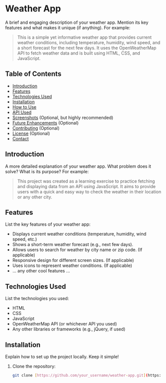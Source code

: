 # Weather App

A brief and engaging description of your weather app.  Mention its key features and what makes it unique (if anything).  For example:

> This is a simple yet informative weather app that provides current weather conditions, including temperature, humidity, wind speed, and a short forecast for the next few days. It uses the OpenWeatherMap API to fetch weather data and is built using HTML, CSS, and JavaScript.

## Table of Contents

* [Introduction](#introduction)
* [Features](#features)
* [Technologies Used](#technologies-used)
* [Installation](#installation)
* [How to Use](#how-to-use)
* [API Used](#api-used)
* [Screenshots](#screenshots) (Optional, but highly recommended)
* [Future Enhancements](#future-enhancements) (Optional)
* [Contributing](#contributing) (Optional)
* [License](#license) (Optional)
* [Contact](#contact)

## Introduction

A more detailed explanation of your weather app.  What problem does it solve?  What is its purpose?  For example:

> This project was created as a learning exercise to practice fetching and displaying data from an API using JavaScript.  It aims to provide users with a quick and easy way to check the weather in their location or any other city.

## Features

List the key features of your weather app:

* Displays current weather conditions (temperature, humidity, wind speed, etc.)
* Shows a short-term weather forecast (e.g., next few days).
* Allows users to search for weather by city name or zip code. (If applicable)
* Responsive design for different screen sizes. (If applicable)
* Uses icons to represent weather conditions. (If applicable)
* ... any other cool features ...

## Technologies Used

List the technologies you used:

* HTML
* CSS
* JavaScript
* OpenWeatherMap API (or whichever API you used)
* Any other libraries or frameworks (e.g., jQuery, if used)

## Installation

Explain how to set up the project locally.  Keep it simple!

1. Clone the repository:
   ```bash
   git clone [https://github.com/your_username/weather-app.git](https://www.google.com/search?q=https://github.com/your_username/weather-app.git)

